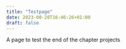 ```yaml
---
title: "Testpage"
date: 2023-08-28T16:46:26+01:00
draft: false
---
```


A page to test the end of the chapter projects
